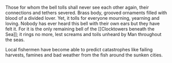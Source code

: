 Those for whom the bell tolls shall never see each other again, their connections and tethers severed. 
Brass body, grooved ornaments filled with blood of a divided lover. 
Yet, it tolls for everyone mourning, yearning and loving. 
Nobody has ever heard this bell with their own ears but they have felt it.
For it is the only remaining bell of the [[Clocktowers beneath the Sea]]; it rings no more, lest screams and toils unheard by Man throughout the seas. 

Local fishermen have become able to predict catastrophes like failing harvests, famines and bad weather from the fish around the sunken cities.